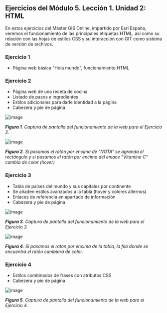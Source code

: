 ## Ejercicios del Módulo 5. Lección 1. Unidad 2: HTML

En estos ejercicios del Máster GIS Online, impartido por Esri España, veremos el funcionamiento de las principales etiquetas HTML, así como su relación con las hojas de estilos CSS y su interacción con GIT como sistema de versión de archivos.

### Ejercicio 1

- Página web básica "Hola mundo", funcionamiento HTML

### Ejercicio 2

- Página web de una receta de cocina
- Listado de pasos e ingredientes
- Estilos adicionales para darle identidad a la página
- Cabezera y pie de página

![image](https://github.com/LeonardoZernes/M5L1U2_AFV/assets/60662663/36e49922-1be1-41ee-b702-64bc83fd3678)

***Figura 1**. Captura de pantalla del funcionamiento de la web para el Ejercicio 2.*

![image](https://github.com/LeonardoZernes/M5L1U2_AFV/assets/60662663/3fdf2406-f8fd-45d1-8934-0501412eaa4b)

***Figura 2**. Si pasamos el ratón por encima de "NOTA" se agranda el rectángulo y si pasamos el ratón por encima del enlace "Vitamina C" cambia de color (hover)*

### Ejercicio 3

- Tabla de países del mundo y sus capitales por continente
- Se añaden estilos avanzados a la tabla (hover y colores alternos)
- Enlaces de referencia en apartado de información
- Cabezera y pie de página

![image](https://github.com/LeonardoZernes/M5L1U2_AFV/assets/60662663/7f7e2042-687e-4c65-8664-2758a4b03318)

***Figura 3**. Captura de pantalla del funcionamiento de la web para el Ejercicio 3.*

![image](https://github.com/LeonardoZernes/M5L1U2_AFV/assets/60662663/72cbd65e-434c-49c8-a1e4-d92b0ae75833)

***Figura 4**. Si pasamos el ratón por encima de la tabla, la fila donde se encuentra el ratón cambiará de color.*

### Ejercicio 4

- Estilos combinados de frases con atributos CSS
- Cabezera y pie de página

![image](https://github.com/LeonardoZernes/M5L1U2_AFV/assets/60662663/abe08fdf-d10d-4bdd-bde7-69f55984a4c8)

***Figura 5**. Captura de pantalla del funcionamiento de la web para el Ejercicio 4.*

